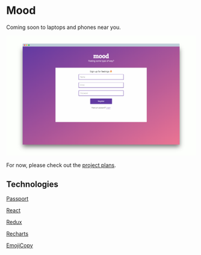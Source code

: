 # Mood

Coming soon to laptops and phones near you. 

![Signup](./assets/main-screely.png)

For now, please check out the [project plans](./docs/README.md).

## Technologies 

[Passport](http://www.passportjs.org/)

[React](https://reactjs.org/)

[Redux](https://redux.js.org/)

[Recharts](http://recharts.org/#/en-US/)

[EmojiCopy](https://www.emojicopy.com/)
